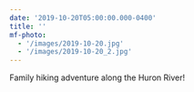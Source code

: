 ```yaml
---
date: '2019-10-20T05:00:00.000-0400'
title: ''
mf-photo:
  - '/images/2019-10-20.jpg'
  - '/images/2019-10-20_2.jpg'
---
```

Family hiking adventure along the Huron River!
